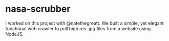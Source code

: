 # nasa-scrubber
I worked on this project with @natethegreatt. We built a simple, yet elegant functional web crawler to pull high res .jpg files from a website using NodeJS.
